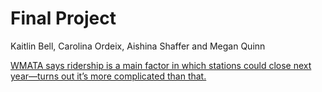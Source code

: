 # Final Project

Kaitlin Bell, Carolina Ordeix, Aishina Shaffer and Megan Quinn

[WMATA says ridership is a main factor in which stations could close next year—turns out it’s more complicated than that.](https://docs.google.com/document/d/1Y3eTw0AbJQdMPgjmpXI7eEUSA_ZED7JxMA_LenVKrZw/edit)

